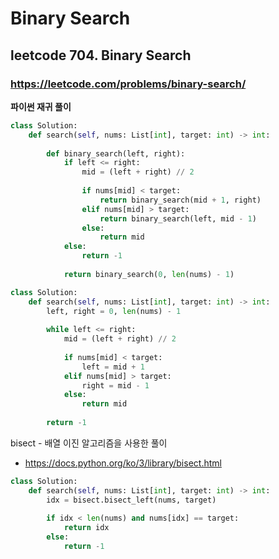 # Binary Search

## leetcode 704. Binary Search

### https://leetcode.com/problems/binary-search/

**파이썬 재귀 풀이**

```py
class Solution:
    def search(self, nums: List[int], target: int) -> int:
        
        def binary_search(left, right):
            if left <= right:
                mid = (left + right) // 2
                
                if nums[mid] < target:
                    return binary_search(mid + 1, right)
                elif nums[mid] > target:
                    return binary_search(left, mid - 1)
                else:
                    return mid
            else:
                return -1
            
            return binary_search(0, len(nums) - 1)
```

```py
class Solution:
    def search(self, nums: List[int], target: int) -> int:
        left, right = 0, len(nums) - 1
        
        while left <= right:
            mid = (left + right) // 2
            
            if nums[mid] < target:
                left = mid + 1
            elif nums[mid] > target:
                right = mid - 1
            else:
                return mid
        
        return -1
```

bisect - 배열 이진 알고리즘을 사용한 풀이

- https://docs.python.org/ko/3/library/bisect.html

```py
class Solution:
    def search(self, nums: List[int], target: int) -> int:
        idx = bisect.bisect_left(nums, target)
        
        if idx < len(nums) and nums[idx] == target:
            return idx
        else:
            return -1
```